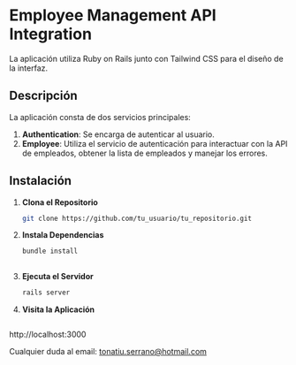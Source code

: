 # Employee Management API Integration

La aplicación utiliza Ruby on Rails junto con Tailwind CSS para el diseño de la interfaz.

## Descripción

La aplicación consta de dos servicios principales:

1. **Authentication**: Se encarga de autenticar al usuario.
2. **Employee**: Utiliza el servicio de autenticación para interactuar con la API de empleados, obtener la lista de empleados y manejar los errores.


## Instalación

1. **Clona el Repositorio**

   ```bash
   git clone https://github.com/tu_usuario/tu_repositorio.git
2. **Instala Dependencias**
   ```bash
   bundle install
 
3. **Ejecuta el Servidor**
   ```bash
   rails server

4. **Visita la Aplicación**
   ```bash
  http://localhost:3000


Cualquier duda al email: tonatiu.serrano@hotmail.com


